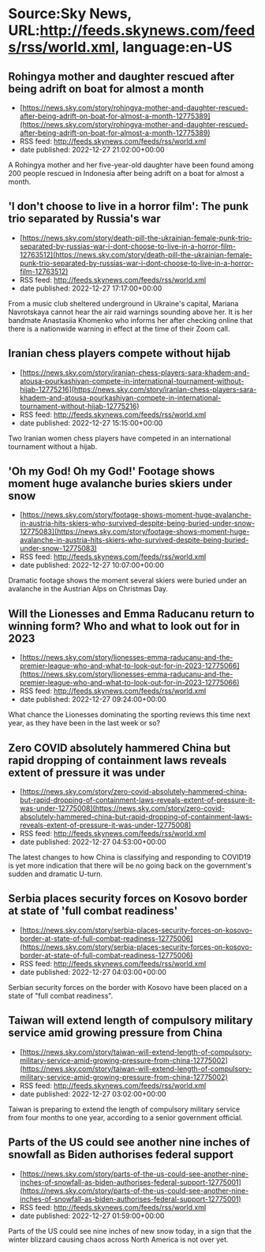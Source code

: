 # Source:Sky News, URL:http://feeds.skynews.com/feeds/rss/world.xml, language:en-US

## Rohingya mother and daughter rescued after being adrift on boat for almost a month
 - [https://news.sky.com/story/rohingya-mother-and-daughter-rescued-after-being-adrift-on-boat-for-almost-a-month-12775389](https://news.sky.com/story/rohingya-mother-and-daughter-rescued-after-being-adrift-on-boat-for-almost-a-month-12775389)
 - RSS feed: http://feeds.skynews.com/feeds/rss/world.xml
 - date published: 2022-12-27 21:02:00+00:00

A Rohingya mother and her five-year-old daughter have been found among 200 people rescued in Indonesia after being adrift on a boat for almost a month.

## 'I don't choose to live in a horror film': The punk trio separated by Russia's war
 - [https://news.sky.com/story/death-pill-the-ukrainian-female-punk-trio-separated-by-russias-war-i-dont-choose-to-live-in-a-horror-film-12763512](https://news.sky.com/story/death-pill-the-ukrainian-female-punk-trio-separated-by-russias-war-i-dont-choose-to-live-in-a-horror-film-12763512)
 - RSS feed: http://feeds.skynews.com/feeds/rss/world.xml
 - date published: 2022-12-27 17:17:00+00:00

From a music club sheltered underground in Ukraine's capital, Mariana Navrotskaya cannot hear the air raid warnings sounding above her. It is her bandmate Anastasiia Khomenko who informs her after checking online that there is a nationwide warning in effect at the time of their Zoom call.

## Iranian chess players compete without hijab
 - [https://news.sky.com/story/iranian-chess-players-sara-khadem-and-atousa-pourkashiyan-compete-in-international-tournament-without-hijab-12775216](https://news.sky.com/story/iranian-chess-players-sara-khadem-and-atousa-pourkashiyan-compete-in-international-tournament-without-hijab-12775216)
 - RSS feed: http://feeds.skynews.com/feeds/rss/world.xml
 - date published: 2022-12-27 15:15:00+00:00

Two Iranian women chess players have competed in an international tournament without a hijab.

## 'Oh my God! Oh my God!' Footage shows moment huge avalanche buries skiers under snow
 - [https://news.sky.com/story/footage-shows-moment-huge-avalanche-in-austria-hits-skiers-who-survived-despite-being-buried-under-snow-12775083](https://news.sky.com/story/footage-shows-moment-huge-avalanche-in-austria-hits-skiers-who-survived-despite-being-buried-under-snow-12775083)
 - RSS feed: http://feeds.skynews.com/feeds/rss/world.xml
 - date published: 2022-12-27 10:07:00+00:00

Dramatic footage shows the moment several skiers were buried under an avalanche in the Austrian Alps on Christmas Day.

## Will the Lionesses and Emma Raducanu return to winning form? Who and what to look out for in 2023
 - [https://news.sky.com/story/lionesses-emma-raducanu-and-the-premier-league-who-and-what-to-look-out-for-in-2023-12775066](https://news.sky.com/story/lionesses-emma-raducanu-and-the-premier-league-who-and-what-to-look-out-for-in-2023-12775066)
 - RSS feed: http://feeds.skynews.com/feeds/rss/world.xml
 - date published: 2022-12-27 09:24:00+00:00

What chance the Lionesses dominating the sporting reviews this time next year, as they have been in the last week or so?

## Zero COVID absolutely hammered China but rapid dropping of containment laws reveals extent of pressure it was under
 - [https://news.sky.com/story/zero-covid-absolutely-hammered-china-but-rapid-dropping-of-containment-laws-reveals-extent-of-pressure-it-was-under-12775008](https://news.sky.com/story/zero-covid-absolutely-hammered-china-but-rapid-dropping-of-containment-laws-reveals-extent-of-pressure-it-was-under-12775008)
 - RSS feed: http://feeds.skynews.com/feeds/rss/world.xml
 - date published: 2022-12-27 04:53:00+00:00

The latest changes to how China is classifying and responding to COVID19 is yet more indication that there will be no going back on the government's sudden and dramatic U-turn.

## Serbia places security forces on Kosovo border at state of 'full combat readiness'
 - [https://news.sky.com/story/serbia-places-security-forces-on-kosovo-border-at-state-of-full-combat-readiness-12775006](https://news.sky.com/story/serbia-places-security-forces-on-kosovo-border-at-state-of-full-combat-readiness-12775006)
 - RSS feed: http://feeds.skynews.com/feeds/rss/world.xml
 - date published: 2022-12-27 04:03:00+00:00

Serbian security forces on the border with Kosovo have been placed on a state of "full combat readiness".

## Taiwan will extend length of compulsory military service amid growing pressure from China
 - [https://news.sky.com/story/taiwan-will-extend-length-of-compulsory-military-service-amid-growing-pressure-from-china-12775002](https://news.sky.com/story/taiwan-will-extend-length-of-compulsory-military-service-amid-growing-pressure-from-china-12775002)
 - RSS feed: http://feeds.skynews.com/feeds/rss/world.xml
 - date published: 2022-12-27 03:02:00+00:00

Taiwan is preparing to extend the length of compulsory military service from four months to one year, according to a senior government official.

## Parts of the US could see another nine inches of snowfall as Biden authorises federal support
 - [https://news.sky.com/story/parts-of-the-us-could-see-another-nine-inches-of-snowfall-as-biden-authorises-federal-support-12775001](https://news.sky.com/story/parts-of-the-us-could-see-another-nine-inches-of-snowfall-as-biden-authorises-federal-support-12775001)
 - RSS feed: http://feeds.skynews.com/feeds/rss/world.xml
 - date published: 2022-12-27 01:59:00+00:00

Parts of the US could see nine inches of new snow today, in a sign that the winter blizzard causing chaos across North America is not over yet.

